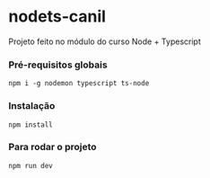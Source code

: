 # nodets-canil
Projeto feito no módulo do curso Node + Typescript

### Pré-requisitos globais
`npm i -g nodemon typescript ts-node`

### Instalação
`npm install`

### Para rodar o projeto 
`npm run dev`